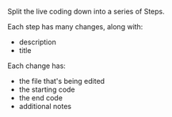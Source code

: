 Split the live coding down into a series of Steps.

Each step has many changes, along with:
- description
- title

Each change has:
- the file that's being edited
- the starting code
- the end code
- additional notes
